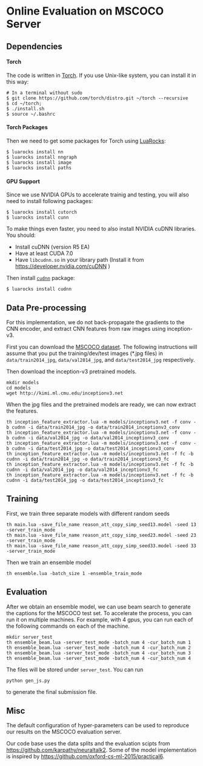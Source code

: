 # Online Evaluation on MSCOCO Server

## Dependencies
#### Torch
The code is written in [Torch](http://torch.ch/). If you use Unix-like system, you can install it in this way:
```
# In a terminal without sudo
$ git clone https://github.com/torch/distro.git ~/torch --recursive
$ cd ~/torch; 
$ ./install.sh     
$ source ~/.bashrc
```

#### Torch Packages
Then we need to get some packages for Torch using [LuaRocks](https://luarocks.org/):
```
$ luarocks install nn
$ luarocks install nngraph 
$ luarocks install image 
$ luarocks install paths
```

#### GPU Support
Since we use NVIDIA GPUs to accelerate trainig and testing, you will also need to install following packages:
```
$ luarocks install cutorch
$ luarocks install cunn
```

To make things even faster, you need to also install NVIDIA cuDNN libraries. You should: 
* Install cuDNN (version R5 EA)
* Have at least CUDA 7.0
* Have `libcudnn.so` in your library path (Install it from https://developer.nvidia.com/cuDNN )

Then install [`cudnn`](https://github.com/soumith/cudnn.torch) package:
```
$ luarocks install cudnn
```

## Data Pre-processing
For this implementation, we do not back-propagate the gradients to the CNN encoder, and extract CNN features from raw images using inception-v3.

First you can download the [MSCOCO dataset](http://mscoco.org/dataset/#download). The following instructions will assume that you put the training/dev/test images (*.jpg files) in `data/train2014_jpg`, `data/val2014_jpg`, and `data/test2014_jpg` respectively.

Then download the inception-v3 pretrained models.
```
mkdir models
cd models
wget http://kimi.ml.cmu.edu/inceptionv3.net
```

When the jpg files and the pretrained models are ready, we can now extract the features.
```
th inception_feature_extractor.lua -m models/inceptionv3.net -f conv -b cudnn -i data/train2014_jpg -o data/train2014_inceptionv3_conv
th inception_feature_extractor.lua -m models/inceptionv3.net -f conv -b cudnn -i data/val2014_jpg -o data/val2014_inceptionv3_conv
th inception_feature_extractor.lua -m models/inceptionv3.net -f conv -b cudnn -i data/test2014_jpg -o data/test2014_inceptionv3_conv
th inception_feature_extractor.lua -m models/inceptionv3.net -f fc -b cudnn -i data/train2014_jpg -o data/train2014_inceptionv3_fc
th inception_feature_extractor.lua -m models/inceptionv3.net -f fc -b cudnn -i data/val2014_jpg -o data/val2014_inceptionv3_fc
th inception_feature_extractor.lua -m models/inceptionv3.net -f fc -b cudnn -i data/test2014_jpg -o data/test2014_inceptionv3_fc
```

## Training

First, we train three separate models with different random seeds
```
th main.lua -save_file_name reason_att_copy_simp_seed13.model -seed 13 -server_train_mode
th main.lua -save_file_name reason_att_copy_simp_seed23.model -seed 23 -server_train_mode
th main.lua -save_file_name reason_att_copy_simp_seed33.model -seed 33 -server_train_mode
```

Then we train an ensemble model
```
th ensemble.lua -batch_size 1 -ensemble_train_mode
```

## Evaluation

After we obtain an ensemble model, we can use beam search to generate the captions for the MSCOCO test set.  To accelerate the process, you can run it on multiple machines. For example, with 4 gpus, you can run each of the following commands on each of the machine.
```
mkdir server_test
th ensemble_beam.lua -server_test_mode -batch_num 4 -cur_batch_num 1
th ensemble_beam.lua -server_test_mode -batch_num 4 -cur_batch_num 2
th ensemble_beam.lua -server_test_mode -batch_num 4 -cur_batch_num 3
th ensemble_beam.lua -server_test_mode -batch_num 4 -cur_batch_num 4
```

The files will be stored under `server_test`. You can run
```
python gen_js.py
```
to generate the final submission file.

## Misc

The default configuration of hyper-parameters can be used to reproduce our results on the MSCOCO evaluation server.

Our code base uses the data splits and the evaluation scipts from https://github.com/karpathy/neuraltalk2. Some of the model implementation is inspired by https://github.com/oxford-cs-ml-2015/practical6.

